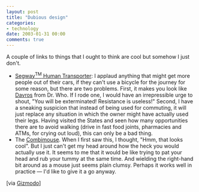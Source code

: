 ```yaml
---
layout: post
title: "Dubious design"
categories:
- technology
date: 2003-01-31 00:00
comments: true
---
```


<p>A couple of links to things that I ought to think are cool but somehow I just don't.</p>


<ul>
 <li><a href="http://www.bookofseg.com/" title="Book of Seg">Segway<sup>TM</sup> Human Transporter</a>: I applaud anything that might get more people out of their cars, if they can't use a bicycle for the journey for some reason, but there are two problems. First, it makes you look like <a href="http://www.bbc.co.uk/cult/doctorwho/alien/davros.shtml" title="Davros">Davros</a> from Dr. Who. If I rode one, I would have an irrepressible urge to shout, "You will be exterminated! Resistance is useless!" Second, I have a sneaking suspicion that instead of being used for commuting, it will just replace any situation in which the owner might have actually used their legs. Having visited the States and seen how many opportunities there are to avoid walking (drive in fast food joints, pharmacies and ATMs, for crying out loud), this can only be a bad thing.</li>
 <li>The <a href="http://www.combimouse.com/index.htm" title="Combimouse">Combimouse</a>. When I first saw this, I thought, "Hmm, that looks cool". But I just can't get my head around how the heck you would actually use it. It seems to me that it would be like trying to pat your head and rub your tummy at the same time. And wielding the right-hand bit around as a mouse just seems plain clumsy. Perhaps it works well in practice &mdash; I'd like to give it a go anyway.</li>
</ul>

<p> [via <a href="http://www.gizmodo.com" title="Gizmodo">Gizmodo</a>]</p>


